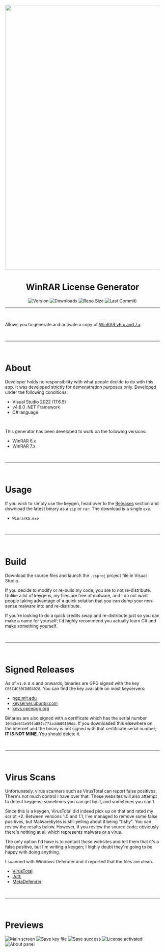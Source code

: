 <p align="center"><img src="https://www.nfefiscal.com.br/images/winrar.png" width="860"></p>
<h1 align="center"><b>WinRAR License Generator</b></h1>

<div align="center">

![Version](https://img.shields.io/github/v/tag/Aetherinox/WinrarKeygen?logo=GitHub&label=version&color=ba5225) ![Downloads](https://img.shields.io/github/downloads/Aetherinox/WinrarKeygen/total) ![Repo Size](https://img.shields.io/github/repo-size/Aetherinox/WinrarKeygen?label=size&color=59702a) ![Last Commit)](https://img.shields.io/github/last-commit/Aetherinox/WinrarKeygen?color=b43bcc)

</div>

---

<br />

Allows you to generate and activate a copy of [WinRAR v6.x and 7.x](https://win-rar.com).

<br />

---

<br />

# About

Developer holds no responsibility with what people decide to do with this app. It was developed strictly for demonstration purposes only.
Developed under the following conditions:

- Visual Studio 2022 (17.6.5)
- v4.8.0 .NET Framework
- C# language

<br />

This generator has been developed to work on the following versions:
- WinRAR 6.x
- WinRAR 7.x

<br />

---

<br />

# Usage

If you wish to simply use the keygen, head over to the [Releases](https://github.com/Aetherinox/WinrarKeygen/releases) section and download the latest binary as a `zip` or `rar`. The download is a single `exe`.

- `WinrarKG.exe`

<br />

---

<br />

# Build

Download the source files and launch the `.csproj` project file in Visual Studio.

If you decide to modify or re-build my code, you are to not re-distribute. Unlike a lot of keygens, my files are free of malware, and I do not want people taking advantage of a quick solution that you can dump your non-sense malware into and re-distribute.

If you're looking to do a quick credits swap and re-distribute just so you can make a name for yourself; I'd highly recommend you actually learn C# and make something yourself.

<br />

---

<br />

# Signed Releases

As of `v1.0.0.0` and onwards, binaries are GPG signed with the key `CB5C4C30CD0D4028`. You can find the key available on most keyservers:

- [pgp.mit.edu](https://pgp.mit.edu/)
- [keyserver.ubuntu.com](keyserver.ubuntu.com)
- [keys.openpgp.org](https://keys.openpgp.org)

Binaries are also signed with a certificate which has the serial number `10d43e641e59fa884c773add600159dd`. If you downloaded this elsewhere on the internet and the binary is not signed with that certificate serial number; **IT IS NOT MINE**. You should delete it.

<br />

---

<br />

# Virus Scans

Unfortunately, virus scanners such as VirusTotal can report false positives. There's not much control I have over that. These websites will also attempt to detect keygens; sometimes you can get by it, and sometimes you can't.

Since this is a keygen, VirusTotal did indeed pick up on that and rated my script +2. Between versions 1.0 and 1.1, I've managed to remove some false positives, but Malwarebytes is still yelling about it being "fishy". You can review the results below. However, if you review the source code; obviously there's nothing at all which represents malware or a virus.

The only option I'd have is to contact these websites and tell them that it's a false positive, but I'm writing a keygen; I highly doubt they're going to be happy with doing anything.

I scanned with Windows Defender and it reported that the files are clean.

- [VirusTotal](https://www.virustotal.com/gui/file/3420b7bf9c6d368044aa913e3d06f58cfd2efb17e760916b8f9fc9cd9fa73422)
- [Jotti](https://virusscan.jotti.org/en-US/filescanjob/yxbdaalkbf,kgf3nbnlqe)
- [MetaDefender](https://metadefender.opswat.com/results/file/bzIzMTEwNEZySDlaS29xRUROMUJMT3lIeVNV/regular/overview)

<br />

---

<br />

# Previews

![Main screen](https://i.imgur.com/rZfHQFp.png)
![Save key file](https://i.imgur.com/y4wx8fD.png)
![Save success](https://i.imgur.com/ajbn3On.png)
![License activated](https://i.imgur.com/8BZ3CJc.png)
![About panel](https://i.imgur.com/YpML6XU.png)
